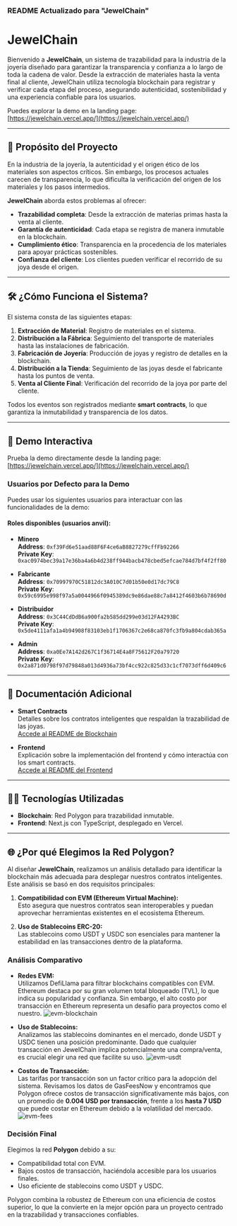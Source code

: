 ### README Actualizado para "JewelChain"

# JewelChain

Bienvenido a **JewelChain**, un sistema de trazabilidad para la industria de la joyería diseñado para garantizar la transparencia y confianza a lo largo de toda la cadena de valor. Desde la extracción de materiales hasta la venta final al cliente, JewelChain utiliza tecnología blockchain para registrar y verificar cada etapa del proceso, asegurando autenticidad, sostenibilidad y una experiencia confiable para los usuarios.

Puedes explorar la demo en la landing page:  
[https://jewelchain.vercel.app/](https://jewelchain.vercel.app/)

---

## 🎯 Propósito del Proyecto

En la industria de la joyería, la autenticidad y el origen ético de los materiales son aspectos críticos. Sin embargo, los procesos actuales carecen de transparencia, lo que dificulta la verificación del origen de los materiales y los pasos intermedios. 

**JewelChain** aborda estos problemas al ofrecer:
- **Trazabilidad completa**: Desde la extracción de materias primas hasta la venta al cliente.
- **Garantía de autenticidad**: Cada etapa se registra de manera inmutable en la blockchain.
- **Cumplimiento ético**: Transparencia en la procedencia de los materiales para apoyar prácticas sostenibles.
- **Confianza del cliente**: Los clientes pueden verificar el recorrido de su joya desde el origen.

---

## 🛠️ ¿Cómo Funciona el Sistema?

El sistema consta de las siguientes etapas:
1. **Extracción de Material**: Registro de materiales en el sistema.
2. **Distribución a la Fábrica**: Seguimiento del transporte de materiales hasta las instalaciones de fabricación.
3. **Fabricación de Joyería**: Producción de joyas y registro de detalles en la blockchain.
4. **Distribución a la Tienda**: Seguimiento de las joyas desde el fabricante hasta los puntos de venta.
5. **Venta al Cliente Final**: Verificación del recorrido de la joya por parte del cliente.

Todos los eventos son registrados mediante **smart contracts**, lo que garantiza la inmutabilidad y transparencia de los datos.

---

## 🌟 Demo Interactiva

Prueba la demo directamente desde la landing page:  
[https://jewelchain.vercel.app/](https://jewelchain.vercel.app/)

### Usuarios por Defecto para la Demo

Puedes usar los siguientes usuarios para interactuar con las funcionalidades de la demo:

#### Roles disponibles (usuarios anvil):
- **Minero**  
  **Address**: `0xf39Fd6e51aad88F6F4ce6aB8827279cffFb92266`  
  **Private Key**: `0xac0974bec39a17e36ba4a6b4d238ff944bacb478cbed5efcae784d7bf4f2ff80`

- **Fabricante**  
  **Address**: `0x70997970C51812dc3A010C7d01b50e0d17dc79C8`  
  **Private Key**: `0x59c6995e998f97a5a0044966f0945389dc9e86dae88c7a8412f4603b6b78690d`

- **Distribuidor**  
  **Address**: `0x3C44CdDdB6a900fa2b585dd299e03d12FA4293BC`  
  **Private Key**: `0x5de4111afa1a4b94908f83103eb1f1706367c2e68ca870fc3fb9a804cdab365a`

- **Admin**  
  **Address**: `0xa0Ee7A142d267C1f36714E4a8F75612F20a79720`  
  **Private Key**: `0x2a871d0798f97d79848a013d4936a73bf4cc922c825d33c1cf7073dff6d409c6`

---

## 📄 Documentación Adicional

- **Smart Contracts**  
  Detalles sobre los contratos inteligentes que respaldan la trazabilidad de las joyas.  
  [Accede al README de Blockchain](https://github.com/codecrypto-academy/pfm-web3-nov24-3/tree/main/blockchain)  

- **Frontend**  
  Explicación sobre la implementación del frontend y cómo interactúa con los smart contracts.  
  [Accede al README del Frontend](https://github.com/codecrypto-academy/pfm-web3-nov24-3/tree/main/frontend)

---

## 🧑‍💻 Tecnologías Utilizadas

- **Blockchain**: Red Polygon para trazabilidad inmutable.
- **Frontend**: Next.js con TypeScript, desplegado en Vercel.  

---

## 🌐 ¿Por qué Elegimos la Red Polygon?

Al diseñar **JewelChain**, realizamos un análisis detallado para identificar la blockchain más adecuada para desplegar nuestros contratos inteligentes. Este análisis se basó en dos requisitos principales:

1. **Compatibilidad con EVM (Ethereum Virtual Machine):**  
   Esto asegura que nuestros contratos sean interoperables y puedan aprovechar herramientas existentes en el ecosistema Ethereum.

2. **Uso de Stablecoins ERC-20:**  
   Las stablecoins como USDT y USDC son esenciales para mantener la estabilidad en las transacciones dentro de la plataforma.

### Análisis Comparativo

- **Redes EVM:**  
   Utilizamos DefiLlama para filtrar blockchains compatibles con EVM. Ethereum destaca por su gran volumen total bloqueado (TVL), lo que indica su popularidad y confianza. Sin embargo, el alto costo por transacción en Ethereum representa un desafío para proyectos como el nuestro.
   ![evm-blockchain](documents/imgs/value.png)


- **Uso de Stablecoins:**  
   Analizamos las stablecoins dominantes en el mercado, donde USDT y USDC tienen una posición predominante. Dado que cualquier transacción en JewelChain implica potencialmente una compra/venta, es crucial elegir una red que facilite su uso.
   ![evm-usdt](documents/imgs/volm_usdt.png)

- **Costos de Transacción:**  
   Las tarifas por transacción son un factor crítico para la adopción del sistema. Revisamos los datos de GasFeesNow y encontramos que Polygon ofrece costos de transacción significativamente más bajos, con un promedio de **0.004 USD por transacción**, frente a los **hasta 7 USD** que puede costar en Ethereum debido a la volatilidad del mercado.
   ![evm-fees](documents/imgs/fees.png)

### Decisión Final

Elegimos la red **Polygon** debido a su:
- Compatibilidad total con EVM.
- Bajos costos de transacción, haciéndola accesible para los usuarios finales.
- Uso eficiente de stablecoins como USDT y USDC.

Polygon combina la robustez de Ethereum con una eficiencia de costos superior, lo que la convierte en la mejor opción para un proyecto centrado en la trazabilidad y transacciones confiables.


